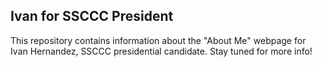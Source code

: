 ## Ivan for SSCCC President

This repository contains information about the "About Me" webpage for Ivan Hernandez, SSCCC presidential candidate. 
Stay tuned for more info!
